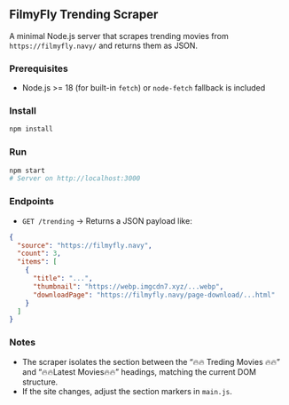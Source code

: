 ## FilmyFly Trending Scraper

A minimal Node.js server that scrapes trending movies from `https://filmyfly.navy/` and returns them as JSON.

### Prerequisites
- Node.js >= 18 (for built-in `fetch`) or `node-fetch` fallback is included

### Install
```bash
npm install
```

### Run
```bash
npm start
# Server on http://localhost:3000
```

### Endpoints
- `GET /trending` → Returns a JSON payload like:
```json
{
  "source": "https://filmyfly.navy",
  "count": 3,
  "items": [
    {
      "title": "...",
      "thumbnail": "https://webp.imgcdn7.xyz/...webp",
      "downloadPage": "https://filmyfly.navy/page-download/...html"
    }
  ]
}
```

### Notes
- The scraper isolates the section between the “🔥🔥 Treding Movies 🔥🔥” and “🔥🔥Latest Movies🔥🔥” headings, matching the current DOM structure.
- If the site changes, adjust the section markers in `main.js`.


